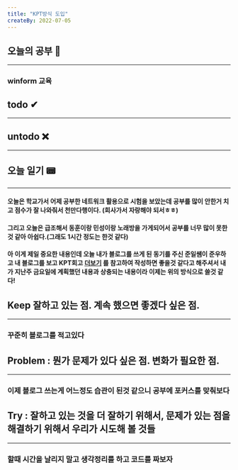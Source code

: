 ```yaml
---
title: "KPT방식 도입"
createBy: 2022-07-05
---
```

## 오늘의 공부 🎉
---
### winform 교육

## todo ✔
---
### 
## untodo ❌
---

## 오늘 일기 📟
---
#### 오늘은 학교가서 어제 공부한 네트워크 활용으로 시험을 보았는데 공부를 많이 안한거 치고 점수가 잘 나와줘서 천만다행이다. (회사가서 자랑해야 되서ㅎㅎ)
#### 그리고 오늘은 급조해서 동훈이랑 민성이랑 노래방을 가게되어서 공부를 너무 많이 못한것 같아 아쉽다.(그래도 1시간 정도는 한것 같다)
####
#### 아 이게 제일 중요한 내용인데 오늘 내가 블로그를 쓰게 된 동기를 주신 준일쌤이 준우하고 내 블로그를 보고 KPT회고 [더보기](https://techblog.woowahan.com/2677/) 를 참고하여 작성하면 좋을것 같다고 해주셔서 내가 지난주 금요일에 계획했던 내용과 상충되는 내용이라 이제는 위의 방식으로 쓸것 같다!

## Keep 잘하고 있는 점. 계속 했으면 좋겠다 싶은 점.
---
### 꾸준히 블로그를 적고있다

## Problem : 뭔가 문제가 있다 싶은 점. 변화가 필요한 점.
---
### 이제 블로그 쓰는게 어느정도 습관이 된것 같으니 공부에 포커스를 맞춰보다

## Try : 잘하고 있는 것을 더 잘하기 위해서, 문제가 있는 점을 해결하기 위해서 우리가 시도해 볼 것들
---
### 할때 시간을 날리지 말고 생각정리를 하고 코드를 짜보자